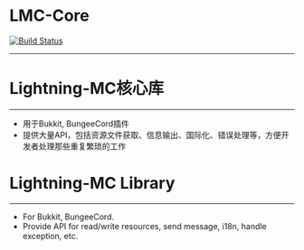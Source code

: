 # LMC-Core
[![Build Status](https://ci.yunshanmc.org/job/LMC-Core/badge/icon)](https://ci.yunshanmc.org/job/LMC-Core)

---

# Lightning-MC核心库
---
- 用于Bukkit, BungeeCord插件
- 提供大量API，包括资源文件获取、信息输出、国际化、错误处理等，方便开发者处理那些重复繁琐的工作


# Lightning-MC Library
---
- For Bukkit, BungeeCord.
- Provide API for read/write resources, send message, i18n, handle exception, etc.